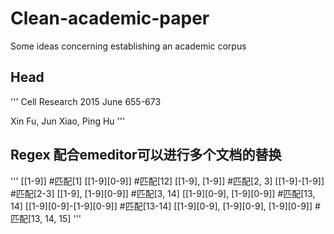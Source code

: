 # Clean-academic-paper
Some ideas concerning establishing an academic corpus


## Head

'''
<journal>Cell Research</journal>
<year>2015</year>
<month>June</month>
<page>655-673</page>
<title>Combination of inflammation-related cytokines promotes long-term muscle stem cell expansion</title>
<author>Xin Fu, Jun Xiao, Ping Hu</author>
'''

## Regex 配合emeditor可以进行多个文档的替换

'''
 \[[1-9]] #匹配[1]
 \[[1-9][0-9]] #匹配[12]
 \[[1-9], [1-9]] #匹配[2, 3]
 \[[1-9]-[1-9]] #匹配[2-3]
 \[[1-9], [1-9][0-9]] #匹配[3, 14]
 \[[1-9][0-9], [1-9][0-9]] #匹配[13, 14]
 \[[1-9][0-9]-[1-9][0-9]] #匹配[13-14]
 \[[1-9][0-9], [1-9][0-9], [1-9][0-9]] #匹配[13, 14, 15]
'''
